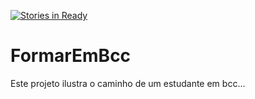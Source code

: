 [![Stories in Ready](https://badge.waffle.io/guilhermeip/FormarEmBcc.png?label=ready&title=Ready)](https://waffle.io/guilhermeip/FormarEmBcc?utm_source=badge)
# FormarEmBcc
Este projeto ilustra o caminho de um estudante em bcc...
